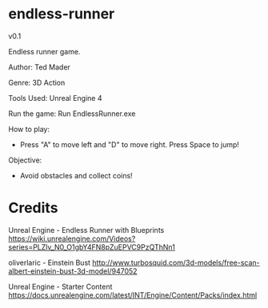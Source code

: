 # endless-runner

v0.1

Endless runner game.

Author: Ted Mader

Genre: 3D Action

Tools Used:
Unreal Engine 4

Run the game:
Run EndlessRunner.exe

How to play:
* Press "A" to move left and "D" to move right. Press Space to jump!

Objective:
* Avoid obstacles and collect coins!

# Credits

Unreal Engine - Endless Runner with Blueprints
https://wiki.unrealengine.com/Videos?series=PLZlv_N0_O1gbY4FN8pZuEPVC9PzQThNn1

oliverlaric - Einstein Bust
http://www.turbosquid.com/3d-models/free-scan-albert-einstein-bust-3d-model/947052

Unreal Engine - Starter Content
https://docs.unrealengine.com/latest/INT/Engine/Content/Packs/index.html

